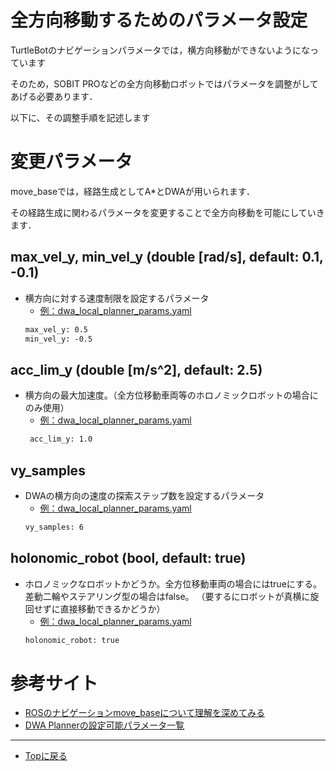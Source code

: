 # 全方向移動するためのパラメータ設定
TurtleBotのナビゲーションパラメータでは，横方向移動ができないようになっています

そのため，SOBIT PROなどの全方向移動ロボットではパラメータを調整がしてあげる必要あります．

以下に、その調整手順を記述します

# 変更パラメータ
move_baseでは，経路生成としてA*とDWAが用いられます．

その経路生成に関わるパラメータを変更することで全方向移動を可能にしていきます．

## max_vel_y, min_vel_y  (double [rad/s], default: 0.1, -0.1)
- 横方向に対する速度制限を設定するパラメータ
    - [例：dwa_local_planner_params.yaml](sobit_navigation/param/sobit_pro/dwa_local_planner_params.yaml)
    ```xml
    max_vel_y: 0.5
    min_vel_y: -0.5
    ```

## acc_lim_y (double [m/s^2], default: 2.5)
- 横方向の最大加速度。（全方位移動車両等のホロノミックロボットの場合にのみ使用）
    - [例：dwa_local_planner_params.yaml](sobit_navigation/param/sobit_pro/dwa_local_planner_params.yaml)
    ```xml
     acc_lim_y: 1.0
    ```

## vy_samples
- DWAの横方向の速度の探索ステップ数を設定するパラメータ
    - [例：dwa_local_planner_params.yaml](sobit_navigation/param/sobit_pro/dwa_local_planner_params.yaml)
    ```xml
    vy_samples: 6
    ```

## holonomic_robot (bool, default: true)
- ホロノミックなロボットかどうか。全方位移動車両の場合にはtrueにする。差動二輪やステアリング型の場合はfalse。
（要するにロボットが真横に旋回せずに直接移動できるかどうか）
    - [例：dwa_local_planner_params.yaml](sobit_navigation/param/sobit_pro/dwa_local_planner_params.yaml)
    ```xml
    holonomic_robot: true
    ```

# 参考サイト
- [ROSのナビゲーションmove_baseについて理解を深めてみる](https://sy-base.com/myrobotics/ros/ros-move_base/?amp)
- [DWA Plannerの設定可能パラメータ一覧](https://qiita.com/np_hsgw/items/ab3d4e34f4c1c160871d)

---

- [Topに戻る](https://gitlab.com/TeamSOBITS/sobit_navigation_stack#sobit-navigation-stack)